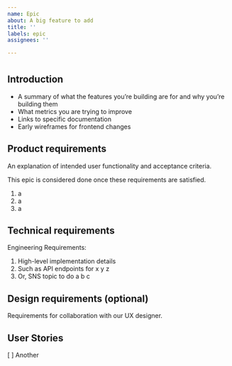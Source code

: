 ```yaml
---
name: Epic
about: A big feature to add
title: ''
labels: epic
assignees: ''

---
```


# <Epic Title>

## Introduction

- A summary of what the features you’re building are for and why you’re building them
- What metrics you are trying to improve
- Links to specific documentation
- Early wireframes for frontend changes

## Product requirements

An explanation of intended user functionality and acceptance criteria.

This epic is considered done once these requirements are satisfied.

1. a
2. a
3. a

## Technical requirements

Engineering Requirements:

1. High-level implementation details
2. Such as API endpoints for x y z
3. Or, SNS topic to do a b c

## Design requirements (optional)

Requirements for collaboration with our UX designer.

## User Stories

[ ] Another
